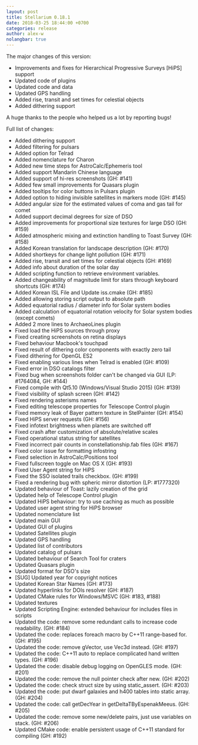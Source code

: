 ```yaml
---
layout: post
title: Stellarium 0.18.1
date: 2018-03-25 18:44:00 +0700
categories: release
author: alex-w
nolangbar: true
---
```

The major changes of this version:
- Improvements and fixes for Hierarchical Progressive Surveys [HiPS] support
- Updated code of plugins
- Updated code and data
- Updated GPS handling
- Added rise, transit and set times for celestial objects
- Added dithering support

A huge thanks to the people who helped us a lot by reporting bugs!

Full list of changes:
- Added dithering support
- Added filtering for pulsars
- Added option for Telrad
- Added nomenclature for Charon
- Added new time steps for AstroCalc/Ephemeris tool
- Added support Mandarin Chinese language
- Added support of hi-res screenshots (GH: #141)
- Added few small improvements for Quasars plugin
- Added tooltips for color buttons in Pulsars plugin
- Added option to hiding invisible satellites in markers mode (GH: #145)
- Added angular size for the estimated values of coma and gas tail for comet
- Added support decimal degrees for size of DSO
- Added improvements for proportional size textures for large DSO (GH: #159)
- Added atmospheric mixing and extinction handling to Toast Survey (GH: #158)
- Added Korean translation for landscape description (GH: #170)
- Added shortkeys for change light pollution (GH: #171)
- Added rise, transit and set times for celestial objects (GH: #169)
- Added info about duration of the solar day
- Added scripting function to retrieve environment variables.
- Added changeability of magnitude limit for stars through keyboard shortcuts (GH: #174)
- Added Korean ISL File and Update iss.cmake (GH: #185)
- Added allowing storing script output to absolute path
- Added equatorial radius / diameter info for Solar system bodies
- Added calculation of equatorial rotation velocity for Solar system bodies (except comets)
- Added 2 more lines to ArchaeoLines plugin
- Fixed load the HiPS sources through proxy
- Fixed creating screenshots on retina displays 
- Fixed behaviour Macbook's touchpad
- Fixed result of dithering color components with exactly zero tail 
- Fixed dithering for OpenGL ES2
- Fixed enabling various lines when Telrad is enabled (GH: #109)
- Fixed error in DSO catalogs filter
- Fixed bug when screenshots folder can't be changed via GUI (LP: #1764084, GH: #144)
- Fixed compile with Qt5.10 (Windows/Visual Studio 2015) (GH: #139)
- Fixed visibility of splash screen (GH: #142)
- Fixed rendering asterisms names
- Fixed editing telescope properties for Telescope Control plugin
- Fixed memory leak of Bayer pattern texture in StelPainter (GH: #154)
- Fixed HiPS server requests (GH: #156)
- Fixed infotext brightness when planets are switched off
- Fixed crash after customization of absolute/relative scales
- Fixed operational status string for satellites
- Fixed incorrect pair counts in constellationship.fab files (GH: #167)
- Fixed color issue for formatting infostring
- Fixed selection in AstroCalc/Positions tool
- Fixed fullscreen toggle on Mac OS X (GH: #193)
- Fixed User Agent string for HiPS
- Fixed the SSO isolated trails checkbox. (GH: #199)
- Fixed a rendering bug with spheric mirror distortion (LP: #1777320)
- Updated behaviour of Toast: lazily creation of the grid
- Updated help of Telescope Control plugin
- Updated HiPS behaviour: try to use caching as much as possible
- Updated user agent string for HiPS browser
- Updated nomenclature list
- Updated main GUI
- Updated GUI of plugins
- Updated Satellites plugin
- Updated GPS handling
- Updated list of contributors
- Updated catalog of pulsars
- Updated behaviour of Search Tool for craters
- Updated Quasars plugin
- Updated format for DSO's size
- [SUG] Updated year for copyright notices
- Updated Korean Star Names (GH: #173)
- Updated hyperlinks for DOIs resolver (GH: #187)
- Updated CMake rules for Windows/MSVC (GH: #183, #188)
- Updated textures
- Updated Scripting Engine: extended behaviour for includes files in scripts
- Updated the code: remove some redundant calls to increase code readability. (GH: #184)
- Updated the code: replaces foreach macro by C++11 range-based for. (GH: #195)
- Updated the code: remove gVector, use Vec3d instead. (GH: #197)
- Updated the code: C++11 auto to replace complicated hand written types. (GH: #196)
- Updated the code: disable debug logging on OpenGLES mode. (GH: #201)
- Updated the code: remove the null pointer check after new. (GH: #202)
- Updated the code: check struct size by using static_assert. (GH: #203)
- Updated the code: put dwarf galaxies and h400 tables into static array. (GH: #204)
- Updated the code: call getDecYear in getDeltaTByEspenakMeeus. (GH: #205)
- Updated the code: remove some new/delete pairs, just use variables on stack. (GH: #206)
- Updated CMake code: enable persistent usage of C++11 standard for compiling (GH: #192)